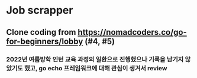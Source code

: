# Job scrapper
## Clone coding from https://nomadcoders.co/go-for-beginners/lobby (#4, #5)
### 2022년 여름방학 인턴 교육 과정의 일환으로 진행했으나 기록을 남기지 않았기도 했고, go echo 프레임워크에 대해 관심이 생겨서 review
